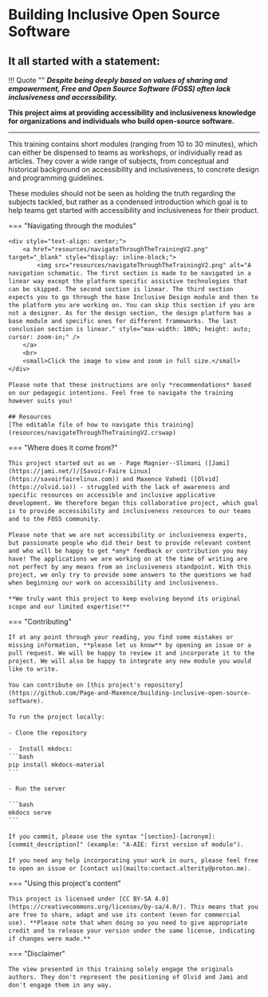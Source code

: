 # Building Inclusive Open Source Software

## It all started with a statement:

!!! Quote ""
    ***Despite being deeply based on values of sharing and empowerment, Free and Open Source Software (FOSS) often lack inclusiveness and accessibility.***

**This project aims at providing accessibility and inclusiveness knowledge for organizations and individuals who build open-source software.**

---

This training contains short modules (ranging from 10 to 30 minutes), which can either be dispensed to teams as workshops, or individually read as articles. They cover a wide range of subjects, from conceptual and historical background on accessibility and inclusiveness, to concrete design and programming guidelines.

These modules should not be seen as holding the truth regarding the subjects tackled, but rather as a condensed introduction which goal is to help teams get started with accessibility and inclusiveness for their product.

=== "Navigating through the modules"

    <div style="text-align: center;">
        <a href="resources/navigateThroughTheTrainingV2.png" target="_blank" style="display: inline-block;">
            <img src="resources/navigateThroughTheTrainingV2.png" alt="A navigation schematic. The first section is made to be navigated in a linear way except the platform specific assistive technologies that can be skipped. The second section is linear. The third section expects you to go through the base Inclusive Design module and then to the platform you are working on. You can skip this section if you are not a designer. As for the design section, the design platform has a base module and specific ones for different frameworks. The last conclusion section is linear." style="max-width: 100%; height: auto; cursor: zoom-in;" />
        </a>
        <br>
        <small>Click the image to view and zoom in full size.</small>
    </div>

    Please note that these instructions are only *recommendations* based on our pedagogic intentions. Feel free to navigate the training however suits you!

    ## Resources
    [The editable file of how to navigate this training](resources/navigateThroughTheTrainingV2.crswap)

=== "Where does it come from?"

    This project started out as we - Page Magnier--Slimani ([Jami](https://jami.net/)/[Savoir-Faire Linux](https://savoirfairelinux.com)) and Maxence Vahedi ([Olvid](https://olvid.io)) - struggled with the lack of awareness and specific resources on accessible and inclusive applicative development. We therefore began this collaborative project, which goal is to provide accessibility and inclusiveness resources to our teams and to the FOSS community.

    Please note that we are not accessibility or inclusiveness experts, but passionate people who did their best to provide relevant content and who will be happy to get *any* feedback or contribution you may have! The applications we are working on at the time of writing are not perfect by any means from an inclusiveness standpoint. With this project, we only try to provide some answers to the questions we had when beginning our work on accessibility and inclusiveness.

    **We truly want this project to keep evolving beyond its original scope and our limited expertise!**

=== "Contributing"

    If at any point through your reading, you find some mistakes or missing information, **please let us know** by opening an issue or a pull request. We will be happy to review it and incorporate it to the project. We will also be happy to integrate any new module you would like to write.

    You can contribute on [this project's repository](https://github.com/Page-and-Maxence/building-inclusive-open-source-software).

    To run the project locally:

    - Clone the repository

    -  Install mkdocs:
    ```bash
    pip install mkdocs-material
    ```

    - Run the server

    ```bash
    mkdocs serve
    ```

    If you commit, please use the syntax "[section]-[acronym]: [commit_description]" (example: "A-AIE: first version of module").

    If you need any help incorporating your work in ours, please feel free to open an issue or [contact us](mailto:contact.alterity@proton.me).

=== "Using this project's content"

    This project is licensed under [CC BY-SA 4.0](https://creativecommons.org/licenses/by-sa/4.0/). This means that you are free to share, adapt and use its content (even for commercial use). **Please note that when doing so you need to give appropriate credit and to release your version under the same license, indicating if changes were made.**

=== "Disclaimer"

    The view presented in this training solely engage the originals authors. They don't represent the positioning of Olvid and Jami and don't engage them in any way.
